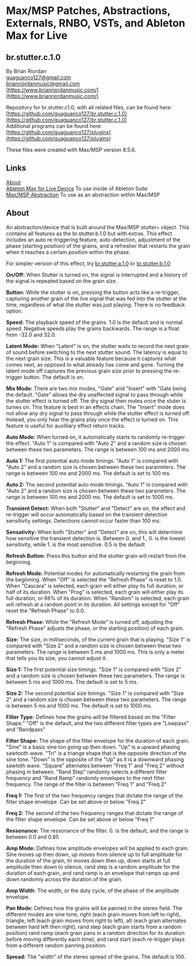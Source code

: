 # Max/MSP Patches, Abstractions, Externals, RNBO, VSTs, and Ableton Max for Live 

## br.stutter.c.1.0



By Brian Riordan  
[guaguanco127@gmail.com](mailto:guaguanco127@gmail.com)  
[brianriordanmusic@gmail.com](mailto:brianriordanmusic@gmail.com)  
[https://www.brianriordanmusic.com/](https://www.brianriordanmusic.com/) 
  
Repository for br.stutter.c1.0, with all related files, can be found here: [https://github.com/guaguanco127/br.stutter.c.1.0](https://github.com/guaguanco127/br.stutter.c.1.0)  
Additional programs can be found here: [https://github.com/guaguanco127/plugins](https://github.com/guaguanco127/plugins)

These files were created with Max/MSP version 8.5.6. 

## Links

[About](#About)   
[Ableton Max for Live Device](https://github.com/guaguanco127/br.stutter.c.1.0/tree/main/Ableton%20Max%20For%20Live) To use inside of Ableton Suite   
[Max/MSP Abstraction](https://github.com/guaguanco127/br.stutter.c.1.0/tree/main/MaxMSP%20Abstraction) To use as an abstraction within Max/MSP   


## <a name="About"></a>About

An abstraction/device that is built around the Max/MSP stutter~ object. This contains all features as the br.stutter.b.1.0 but with extras. This effect includes an auto re-triggering feature, auto-detection, adjustment of the phase (starting position) of the grains, and a refresher that restarts the grain when it reaches a certain position within the phase.

For simpler version of this effect, try [br.stutter.a.1.0](https://github.com/guaguanco127/br.stutter.a.1.0) or [br.stutter.b.1.0](https://github.com/guaguanco127/br.stutter.b.1.0)
  
**On/Off:** When Stutter is turned on, the signal is interrupted and a history of the signal is repeated based on the grain size. 

**Button:** While the stutter is on, pressing the button acts like a re-trigger, capturing another grain of the live signal that was fed into the stutter at the time, regardless of what the stutter was just playing. There is no feedback option. 

**Speed:** The playback speed of the grains. 1.0 is the default and is normal speed. Negative speeds play the grains backwards. The range is a float from -32.0 and 32.0. 

**Latent Mode:** When "Latent" is on, the stutter waits to record the next grain of sound before switching to the next stutter sound. The latency is equal to the next grain size. This is a valuable feature because it captures what comes next, as opposed to what already has come and gone. Turning the latent mode off captures the previous grain size prior to pressing the re-trigger button. The default is on. 

**Mix Mode:** There are two mix modes, "Gate" and "Insert" with "Gate being the default. "Gate" allows the dry unaffected signal to pass through while the stutter effect is turned off. The dry signal then mutes once the stuter is turnes on. This feature is best in an effects chain. The "Insert" mode does not allow any dry signal to pass through while the stutter effect is turned off. Instead, you only hear the grains play once the effect is turned on. This feature is useful for auxilliary effect return tracks. 

**Auto Mode:** When turned on, it automatically starts to randomly re-trigger the effect. "Auto 1" is compared with "Auto 2" and a random size is chosen between these two parameters. The range is between 100 ms and 2000 ms.

**Auto 1:** The first potential auto mode timings. "Auto 1" is compared with "Auto 2" and a random size is chosen between these two parameters. The range is between 100 ms and 2000 ms. The default is set to 100 ms. 

**Auto 2:** The second potential auto mode timings. "Auto 1" is compared with "Auto 2" and a random size is chosen between these two parameters. The range is between 100 ms and 2000 ms. The default is set to 1000 ms. 

**Transient Detect:** When both "Stutter" and "Detect" are on, the effect and re-trigger will occur automatically based on the transient detection sensitivity settings. Detections cannot occur faster than 100 ms.   

**Sensativity:** When both "Stutter" and "Detect" are on, this will determine how sensitive the transient detection is. Between 0. and 1., 0. is the lowest sensitivity, while 1. is the most sensitive. 0.5 is the default

**Refresh Button:** Press this button and the stutter grain will restart from the beginning. 

**Refresh Mode:** Potential modes for automatically restarting the grain from the beginning. When "Off" is selected the "Refresh Phase" is reset to 1.0. When "Cascara" is selected, each grain will either play its full duration, or half of its duration. When "Prog" is selected, each grain will either play its full duration, or 66% of its duration. When "Random" is selected, each grain will refresh at a random point in  its duration. All settings except for "Off" reset the "Refresh Phase" to 0.0. 

**Refresh Phase:** While the "Refresh Mode" is turned off, adjusting the "Refresh Phase" adjusts the phase, or the starting position) of each grain.  

**Size:** The size, in milliseconds, of the current grain that is playing. "Size 1" is compared with "Size 2" and a random size is chosen between these two parameters. The range is between 5 ms and 1000 ms. This is only a meter that tells you its size, you cannot adjust it. 

**Size 1:** The first potential size timings. "Size 1" is compared with "Size 2" and a random size is chosen between these two parameters. The range is between 5 ms and 1000 ms. The default is set to 5 ms.

**Size 2:** The second potential size timings. "Size 1" is compared with "Size 2" and a random size is chosen between these two parameters. The range is between 5 ms and 1000 ms. The default is set to 1000 ms.

**Filter Type:** Defines how the grains will be filtered based on the "Filter Shape." "Off" is the default, and the two different filter types are "Lowpass" and "Bandpass" 

**Filter Shape:** The shape of the filter envelope for the duration of each grain. "Sine" is a basic sine ton going up then down. "Up" is a upward phasing sawtooth wave. "Tri" is a triange shape that is the opposite direction of the sine tone. "Down" is the opposite of the "Up" as it is a downward phasing sawtoth wave. "Square" alternates between "Freq 1" and "Freq 2" without phasing in between. "Rand Step" randomly selects a different filter frequency and "Rand Ramp" randomly envelopes to the next filter frequency. The range of the filter is between "Freq 1" and "Freq 2" 

**Freq 1:** The first of the two frequency ranges that dictate the range of the filter shape envelope. Can be set above or below "Freq 2" 

**Freq 2:** The second of the two frequency ranges that dictate the range of the filter shape envelope. Can be set above or below "Freq 1" 

**Ressonance:** The ressonance of the filter. 0. is the default, and the range is between 0.0 and 0.85

**Amp Mode:** Defines how amplitude envelopes will be applied to each grain. Sine moves up then down, up moves from silence up to full amplitude for the duration of the grain, tri moves down then up, down starts at full amplitude then down to silence, rand step is a random amplitude for the duration of each grain, and rand ramp is an envelope that ramps up and down randomly across the duration of the grain.

**Amp Width:** The width, or the duty cycle, of the phase of the amplitude envelope. 

**Pan Mode:** Defines how the grains will be panned in the stereo field. The different modes are sine tone, right (each grain moves from left to right), triangle, left (each grain moves from right to left), alt (each grain alternates between hard left then right), rand step (each grain starts from a random position) rand ramp (each grain pans in a random direction for its duration before moving differently each time), and rand start (each re-trigger plays from a different random panning position. 

**Spread:** The "width" of the stereo spread of the grains. The default is 100.
